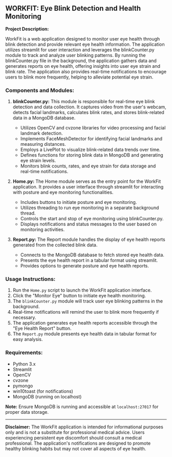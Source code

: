 ## WORKFIT: Eye Blink Detection and Health Monitoring

**Project Description:**

WorkFit is a web application designed to monitor user eye health through blink detection and provide relevant eye health information. The application utilizes streamlit for user interaction and leverages the blinkCounter.py module to track and analyze user blinking patterns. By running the blinkCounter.py file in the background, the application gathers data and generates reports on eye health, offering insights into user eye strain and blink rate. The application also provides real-time notifications to encourage users to blink more frequently, helping to alleviate potential eye strain.

### Components and Modules:

1. **blinkCounter.py:**
   This module is responsible for real-time eye blink detection and data collection. It captures video from the user's webcam, detects facial landmarks, calculates blink rates, and stores blink-related data in a MongoDB database.

   - Utilizes OpenCV and cvzone libraries for video processing and facial landmark detection.
   - Implements FaceMeshDetector for identifying facial landmarks and measuring distances.
   - Employs a LivePlot to visualize blink-related data trends over time.
   - Defines functions for storing blink data in MongoDB and generating eye strain levels.
   - Monitors blink counts, rates, and eye strain for data storage and real-time notifications.

2. **Home.py:**
   The Home module serves as the entry point for the WorkFit application. It provides a user interface through streamlit for interacting with posture and eye monitoring functionalities.

   - Includes buttons to initiate posture and eye monitoring.
   - Utilizes threading to run eye monitoring in a separate background thread.
   - Controls the start and stop of eye monitoring using blinkCounter.py.
   - Displays notifications and status messages to the user based on monitoring activities.

3. **Report.py:**
   The Report module handles the display of eye health reports generated from the collected blink data.

   - Connects to the MongoDB database to fetch stored eye health data.
   - Presents the eye health report in a tabular format using streamlit.
   - Provides options to generate posture and eye health reports.

### Usage Instructions:

1. Run the `Home.py` script to launch the WorkFit application interface.
2. Click the "Monitor Eye" button to initiate eye health monitoring.
3. The `blinkCounter.py` module will track user eye blinking patterns in the background.
4. Real-time notifications will remind the user to blink more frequently if necessary.
5. The application generates eye health reports accessible through the "Eye Health Report" button.
6. The `Report.py` module presents eye health data in tabular format for easy analysis.

### Requirements:

- Python 3.x
- Streamlit
- OpenCV
- cvzone
- pymongo
- win10toast (for notifications)
- MongoDB (running on localhost)

**Note:** Ensure MongoDB is running and accessible at `localhost:27017` for proper data storage.

---

**Disclaimer:** The WorkFit application is intended for informational purposes only and is not a substitute for professional medical advice. Users experiencing persistent eye discomfort should consult a medical professional. The application's notifications are designed to promote healthy blinking habits but may not cover all aspects of eye health.
 
